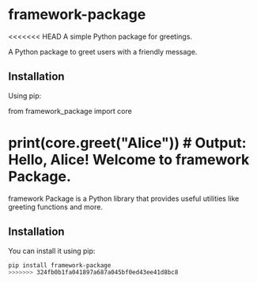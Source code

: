 # framework-package
<<<<<<< HEAD
A simple Python package for greetings.

A Python package to greet users with a friendly message.

## Installation

Using pip:

from framework_package import core

print(core.greet("Alice"))  # Output: Hello, Alice! Welcome to framework Package.
=======

framework Package is a Python library that provides useful utilities like greeting functions and more.

## Installation

You can install it using pip:

```bash
pip install framework-package
>>>>>>> 324fb0b1fa041897a687a045bf0ed43ee41d8bc8

